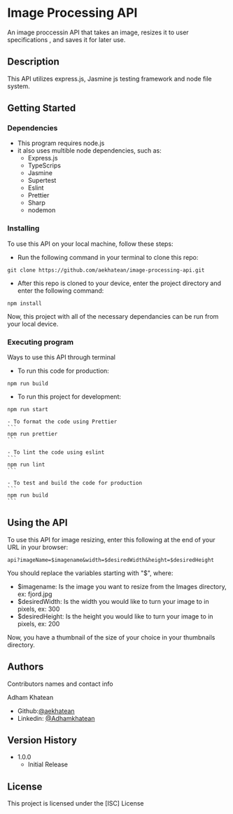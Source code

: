 # Image Processing API

An image proccessin API that takes an image, resizes it to user specifications , and saves it for later use.

## Description

This API utilizes express.js, Jasmine js testing framework and node file system.

## Getting Started

### Dependencies

- This program requires node.js
- it also uses multible node dependencies, such as:
  - Express.js
  - TypeScrips
  - Jasmine
  - Supertest
  - Eslint
  - Prettier
  - Sharp
  - nodemon

### Installing

To use this API on your local machine, follow these steps:

- Run the following command in your terminal to clone this repo:

```
git clone https://github.com/aekhatean/image-processing-api.git
```

- After this repo is cloned to your device, enter the project directory and enter the following command:

```
npm install
```

Now, this project with all of the necessary dependancies can be run from your local device.

### Executing program

Ways to use this API through terminal

- To run this code for production:

```
npm run build
```

- To run this project for development:

```
npm run start
```

    - To format the code using Prettier
    ```
    npm run prettier
    ```

    - To lint the code using eslint
    ```
    npm run lint
    ```

    - To test and build the code for production
    ```
    npm run build
    ```

## Using the API

To use this API for image resizing, enter this following at the end of your URL in your browser:

```
api?imageName=$imagename&width=$desiredWidth&height=$desiredHeight
```

You should replace the variables starting with "$", where:

- $imagename: Is the image you want to resize from the Images directory, ex: fjord.jpg
- $desiredWidth: Is the width you would like to turn your image to in pixels, ex: 300
- $desiredHeight: Is the height you would like to turn your image to in pixels, ex: 200

Now, you have a thumbnail of the size of your choice in your thumbnails directory.

## Authors

Contributors names and contact info

Adham Khatean

- Github:[@aekhatean](https://github.com/aekhatean)
- Linkedin: [@Adhamkhatean](https://www.linkedin.com/in/adhamkhatean/)

## Version History

- 1.0.0
  - Initial Release

## License

This project is licensed under the [ISC] License
